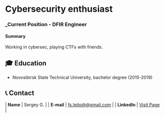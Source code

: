 # Cybersecurity enthusiast 
### _Current Position - DFIR Engineer

#### Summary
Working in cybersec, playing CTFs with friends.
 
## 🎓 Education
- Novosibirsk State Technical University, bachelor degree (2015-2019)

## 📞 Contact

| **Name**   | Sergey G. | 
| **E-mail**   | <a href="mailto:fs.leito@gmail.com">fs.leito@@gmail.com</a> | 
| **LinkedIn**   | <a href="https://www.linkedin.com/in/leitosama/" target="_blank">Visit Page</a> | 
